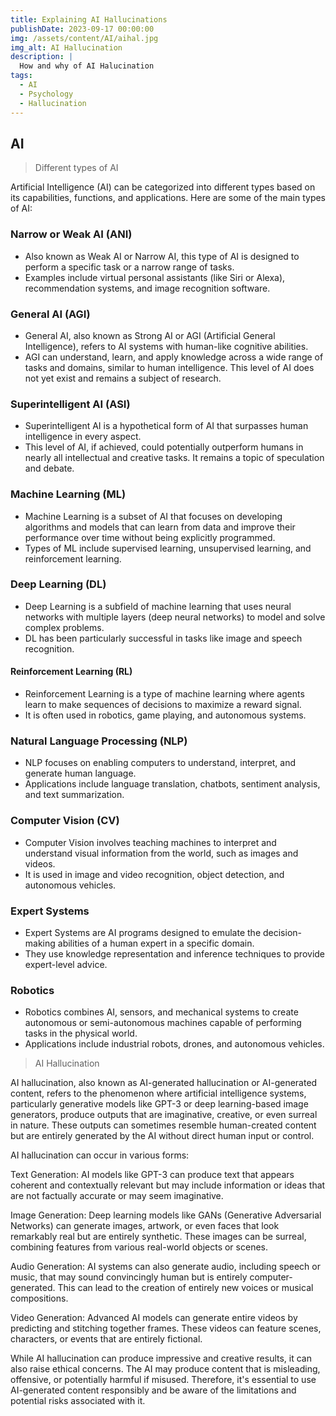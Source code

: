 ```yaml
---
title: Explaining AI Hallucinations
publishDate: 2023-09-17 00:00:00
img: /assets/content/AI/aihal.jpg
img_alt: AI Hallucination
description: |
  How and why of AI Halucination
tags:
  - AI
  - Psychology
  - Hallucination
---
```


## AI

> Different types of AI

Artificial Intelligence (AI) can be categorized into different types based on its capabilities, functions, and applications. Here are some of the main types of AI:

### Narrow or Weak AI (ANI)
   - Also known as Weak AI or Narrow AI, this type of AI is designed to perform a specific task or a narrow range of tasks.
   - Examples include virtual personal assistants (like Siri or Alexa), recommendation systems, and image recognition software.

### General AI (AGI)
   - General AI, also known as Strong AI or AGI (Artificial General Intelligence), refers to AI systems with human-like cognitive abilities.
   - AGI can understand, learn, and apply knowledge across a wide range of tasks and domains, similar to human intelligence. This level of AI does not yet exist and remains a subject of research.

### Superintelligent AI (ASI)
   - Superintelligent AI is a hypothetical form of AI that surpasses human intelligence in every aspect.
   - This level of AI, if achieved, could potentially outperform humans in nearly all intellectual and creative tasks. It remains a topic of speculation and debate.

### Machine Learning (ML)
   - Machine Learning is a subset of AI that focuses on developing algorithms and models that can learn from data and improve their performance over time without being explicitly programmed.
   - Types of ML include supervised learning, unsupervised learning, and reinforcement learning.

### Deep Learning (DL)
   - Deep Learning is a subfield of machine learning that uses neural networks with multiple layers (deep neural networks) to model and solve complex problems.
   - DL has been particularly successful in tasks like image and speech recognition.

#### Reinforcement Learning (RL)
   - Reinforcement Learning is a type of machine learning where agents learn to make sequences of decisions to maximize a reward signal.
   - It is often used in robotics, game playing, and autonomous systems.

### Natural Language Processing (NLP)
   - NLP focuses on enabling computers to understand, interpret, and generate human language.
   - Applications include language translation, chatbots, sentiment analysis, and text summarization.

### Computer Vision (CV)
   - Computer Vision involves teaching machines to interpret and understand visual information from the world, such as images and videos.
   - It is used in image and video recognition, object detection, and autonomous vehicles.

### Expert Systems
   - Expert Systems are AI programs designed to emulate the decision-making abilities of a human expert in a specific domain.
   - They use knowledge representation and inference techniques to provide expert-level advice.

### Robotics
   - Robotics combines AI, sensors, and mechanical systems to create autonomous or semi-autonomous machines capable of performing tasks in the physical world.
   - Applications include industrial robots, drones, and autonomous vehicles.

> AI Hallucination

AI hallucination, also known as AI-generated hallucination or AI-generated content, refers to the phenomenon where artificial intelligence systems, particularly generative models like GPT-3 or deep learning-based image generators, produce outputs that are imaginative, creative, or even surreal in nature. These outputs can sometimes resemble human-created content but are entirely generated by the AI without direct human input or control.

AI hallucination can occur in various forms:

Text Generation: AI models like GPT-3 can produce text that appears coherent and contextually relevant but may include information or ideas that are not factually accurate or may seem imaginative.

Image Generation: Deep learning models like GANs (Generative Adversarial Networks) can generate images, artwork, or even faces that look remarkably real but are entirely synthetic. These images can be surreal, combining features from various real-world objects or scenes.

Audio Generation: AI systems can also generate audio, including speech or music, that may sound convincingly human but is entirely computer-generated. This can lead to the creation of entirely new voices or musical compositions.

Video Generation: Advanced AI models can generate entire videos by predicting and stitching together frames. These videos can feature scenes, characters, or events that are entirely fictional.

While AI hallucination can produce impressive and creative results, it can also raise ethical concerns. The AI may produce content that is misleading, offensive, or potentially harmful if misused. Therefore, it's essential to use AI-generated content responsibly and be aware of the limitations and potential risks associated with it.